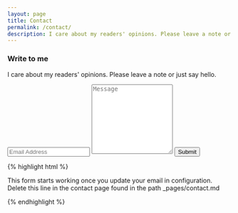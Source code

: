```yaml
---
layout: page
title: Contact
permalink: /contact/
description: I care about my readers' opinions. Please leave a note or just say hello.
---
```


### Write to me
I care about my readers' opinions. Please leave a note or just say hello.

<form class="wj-contact rev" action="https://formspree.io/{{site.email}}" method="POST">
    <input type="email" name="email" placeholder="Email Address" class="input shadow">
    <textarea type="text" name="content" rows="10" placeholder="Message" class="input shadow"></textarea>
    <input type="hidden" name="_next" value="{{site.url}}{{page.url}}">
    <input type="hidden" name="_subject" value="New Contact Form Submission">
    <input type="text" name="_gotcha" style="display:none">
    <input class="cards btn" type="submit" value="Submit">
</form>

<p></p>

{% highlight html %}

This form starts working once you update your email in configuration. Delete this line in the contact page found in the path _pages/contact.md

{% endhighlight %}